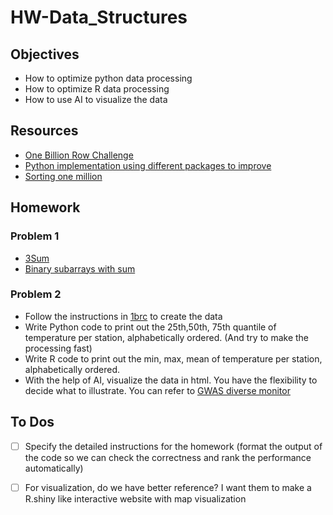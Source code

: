 # HW-Data_Structures

## Objectives

- How to optimize python data processing
- How to optimize R data processing
- How to use AI to visualize the data

## Resources

- [One Billion Row Challenge](https://1brc.dev/)
- [Python implementation using different packages to improve](https://www.linkedin.com/pulse/from-minutes-seconds-supercharging-python-billion-row-krishan-gupta-2icfe/)
- [Sorting one million](https://neopythonic.blogspot.com/2008/10/sorting-million-32-bit-integers-in-2mb.html)

## Homework

### Problem 1

- [3Sum](https://leetcode.com/problems/3sum/)
- [Binary subarrays with sum](https://leetcode.com/problems/binary-subarrays-with-sum/)
  
### Problem 2

- Follow the instructions in [1brc](https://github.com/ifnesi/1brc#submitting) to create the data 
- Write Python code to print out the 25th,50th, 75th quantile of temperature per station, alphabetically ordered. (And try to make the processing fast)
- Write R code to print out the min, max, mean of temperature per station, alphabetically ordered. 
- With the help of AI, visualize the data in html. You have the flexibility to decide what to illustrate. You can refer to  [GWAS diverse monitor](https://gwasdiversitymonitor.com/)

## To Dos

- [ ] Specify the detailed instructions for the homework (format the output of the code so we can check the correctness and rank the performance automatically)

- [ ] For visualization, do we have better reference? I want them to make a R.shiny like interactive website with map visualization
